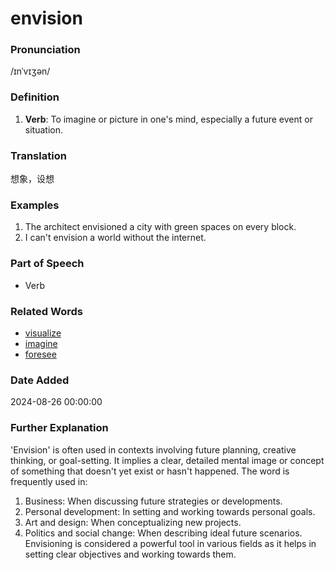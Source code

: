 # envision
### Pronunciation
/ɪnˈvɪʒən/
### Definition
1. **Verb**: To imagine or picture in one's mind, especially a future event or situation.
### Translation
想象，设想
### Examples
1. The architect envisioned a city with green spaces on every block.
2. I can't envision a world without the internet.
### Part of Speech
- Verb
### Related Words
- [visualize](visualize.md)
- [imagine](imagine.md)
- [foresee](foresee.md)
### Date Added
2024-08-26 00:00:00

### Further Explanation
'Envision' is often used in contexts involving future planning, creative thinking, or goal-setting. It implies a clear, detailed mental image or concept of something that doesn't yet exist or hasn't happened. The word is frequently used in:
1. Business: When discussing future strategies or developments.
2. Personal development: In setting and working towards personal goals.
3. Art and design: When conceptualizing new projects.
4. Politics and social change: When describing ideal future scenarios.
Envisioning is considered a powerful tool in various fields as it helps in setting clear objectives and working towards them.